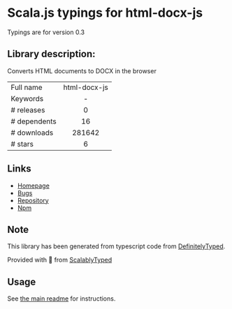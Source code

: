 
# Scala.js typings for html-docx-js

Typings are for version 0.3

## Library description:
Converts HTML documents to DOCX in the browser

|                    |                 |
| ------------------ | :-------------: |
| Full name          | html-docx-js |
| Keywords           | - |
| # releases         | 0 |
| # dependents       | 16 |
| # downloads        | 281642 |
| # stars            | 6 |

## Links
- [Homepage](https://github.com/evidenceprime/html-docx-js#readme)
- [Bugs](https://github.com/evidenceprime/html-docx-js/issues)
- [Repository](https://github.com/evidenceprime/html-docx-js)
- [Npm](https://www.npmjs.com/package/html-docx-js)
    


## Note
This library has been generated from typescript code from [DefinitelyTyped](https://definitelytyped.org).

Provided with :purple_heart: from [ScalablyTyped](https://github.com/oyvindberg/ScalablyTyped)

## Usage
See [the main readme](../../readme.md) for instructions.


